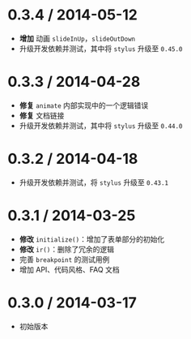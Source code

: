 
0.3.4 / 2014-05-12
==================

 * **增加** 动画 `slideInUp`，`slideOutDown`
 * 升级开发依赖并测试，其中将 `stylus` 升级至 `0.45.0`

0.3.3 / 2014-04-28
==================

 * **修复** `animate` 内部实现中的一个逻辑错误
 * **修复** 文档链接
 * 升级开发依赖并测试，其中将 `stylus` 升级至 `0.44.0`

0.3.2 / 2014-04-18
==================

 * 升级开发依赖并测试，将 `stylus` 升级至 `0.43.1`

0.3.1 / 2014-03-25
==================

 * **修改** `initialize()`：增加了表单部分的初始化
 * **修改** `ir()`：删除了冗余的逻辑
 * 完善 `breakpoint` 的测试用例
 * 增加 API、代码风格、FAQ 文档

0.3.0 / 2014-03-17
==================

* 初始版本
